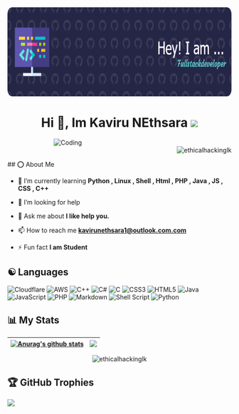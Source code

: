 <img height="200" width="100%" src ="https://raw.githubusercontent.com/EthicalHackingLK/EthicalHackingLK/main/github-header-image.png"/>
<h1 align="center">Hi 👋, Im Kaviru NEthsara <img width="60" src = "https://c.tenor.com/q4L3wKD-P7YAAAAj/hydra-we-bhack.gif"></h1>
<img align="right" alt="Coding" width="400" src ="https://c.tenor.com/2uyENRmiUt0AAAAC/coding.gif" alt="Hacker">
<p align="right"> <img src="https://visitcount.itsvg.in/api?id=EthicalHackingLK&icon=5&color=1" alt="ethicalhackinglk" /></a></p>
## ⭕ About Me

- 🌱 I’m currently learning **Python , Linux , Shell , Html , PHP , Java , JS , CSS , C++**

- 🤝 I’m looking for help

- 💬 Ask me about **I like help you.**

- 📫 How to reach me **kavirunethsara1@outlook.com.com**

- ⚡ Fun fact **I am Student**


## ☯ Languages
![Cloudflare](https://img.shields.io/badge/Cloudflare-F38020?style=flat-square&logo=Cloudflare&logoColor=white) ![AWS](https://img.shields.io/badge/AWS-%23FF9900.svg?style=flat-square&logo=amazon-aws&logoColor=white) ![C++](https://img.shields.io/badge/c++-%2300599C.svg?style=flat-square&logo=c%2B%2B&logoColor=white) ![C#](https://img.shields.io/badge/c%23-%23239120.svg?style=flat-square&logo=c-sharp&logoColor=white) ![C](https://img.shields.io/badge/c-%2300599C.svg?style=flat-square&logo=c&logoColor=white) ![CSS3](https://img.shields.io/badge/css3-%231572B6.svg?style=flat-square&logo=css3&logoColor=white) ![HTML5](https://img.shields.io/badge/html5-%23E34F26.svg?style=flat-square&logo=html5&logoColor=white) ![Java](https://img.shields.io/badge/java-%23ED8B00.svg?style=flat-square&logo=java&logoColor=white) ![JavaScript](https://img.shields.io/badge/javascript-%23323330.svg?style=flat-square&logo=javascript&logoColor=%23F7DF1E) ![PHP](https://img.shields.io/badge/php-%23777BB4.svg?style=flat-square&logo=php&logoColor=white) ![Markdown](https://img.shields.io/badge/markdown-%23000000.svg?style=flat-square&logo=markdown&logoColor=white) ![Shell Script](https://img.shields.io/badge/shell_script-%23121011.svg?style=flat-square&logo=gnu-bash&logoColor=white) ![Python](https://img.shields.io/badge/python-3670A0?style=flat-square&logo=python&logoColor=ffdd54)
## 📊 My Stats

| <a href="https://github.com/anuraghazra/github-readme-stats"><img align="center" src="https://github-readme-stats.vercel.app/api?username=EthicalHackingLK&show_icons=true&include_all_commits=true&theme=radical&hide_border=true" alt="Anurag's github stats" /></a> | <a href="https://github.com/anuraghazra/github-readme-stats"><img align="center" src="https://github-readme-stats.vercel.app/api/top-langs/?username=EthicalHackingLK&layout=compact&theme=radical&hide_border=true" /></a> |
| ------------- | ------------- |
    
<p align="center"><img src="https://github-readme-streak-stats.herokuapp.com/?user=EthicalHackingLK&theme=radical&hide_border=false" alt="ethicalhackinglk" /></p>

## 🏆 GitHub Trophies
![](https://github-profile-trophy.vercel.app/?username=EthicalHackingLK&theme=radical&no-frame=false&no-bg=true&margin-w=4)
